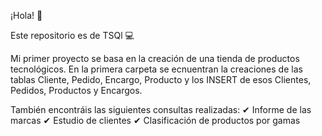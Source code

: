 ¡Hola! 👋

Este repositorio es de TSQl 💻

Mi primer proyecto se basa en la creación de una tienda de productos tecnológicos. En la primera carpeta se ecnuentran la creaciones de las tablas Cliente, Pedido, Encargo, Producto
y los INSERT de esos Clientes, Pedidos, Productos y Encargos.

También encontráis las siguientes consultas realizadas:
✔ Informe de las marcas
✔ Estudio de clientes
✔ Clasificación de productos por gamas 
